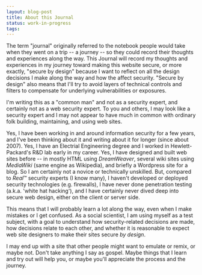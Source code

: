```yaml
---
layout: blog-post
title: About this Journal
status: work-in-progress
tags:
---
```


The term "journal" originally referred to the notebook people would take when they went on a trip -- a journey -- so they could record their thoughts and experiences along the way. This Journal will record my thoughts and experiences in my journey toward making this website secure, or more exactly, "secure by design" because I want to reflect on all the design decisions I make along the way and how the affect security. "Secure by design" also means that I'll try to avoid layers of technical controls and filters to compensate for underlying vulnerabilities or exposures.

I'm writing this as a "common man" and not as a security expert, and certainly not as a web security expert.  To you and others, I may look like a security expert and I may not appear to have much in common with ordinary folk building, maintaining, and using web sites.  

Yes, I have been working in and around information security for a few years, and I've been thinking about it and writing about it for longer (since about 2007).  Yes, I have an Electrial Engineering degree and I worked in Hewlett-Packard's R&D lab early in my career.  Yes, I have designed and built web sites before -- in mostly HTML using *DreamWeaver*, several wiki sites using *MediaWiki* (same engine as Wikipedia), and briefly a Wordpress site for a blog.  So I am certainly not a novice or technically unskilled.  But, compared to *Real*™ security experts (I know many), I haven't developed or deployed security technologies (e.g. firewalls), I have never done penetration testing (a.k.a. 'white hat hacking'), and I have certainly never dived deep into secure web design, either on the client or server side.

This means that I will probably learn a lot along the way, even when I make mistakes or I get confused.  As a social scientist, I am using myself as a test subject, with a goal to understand how security-related decisions are made, how decisions relate to each other, and whether it is reasonable to expect web site designers to make their sites secure *by design*.

I may end up with a site that other people might want to emulate or remix, or maybe not.  Don't take anything I say as gospel. Maybe things that I learn and try out will help you, or maybe you'll appreciate the process and the journey.